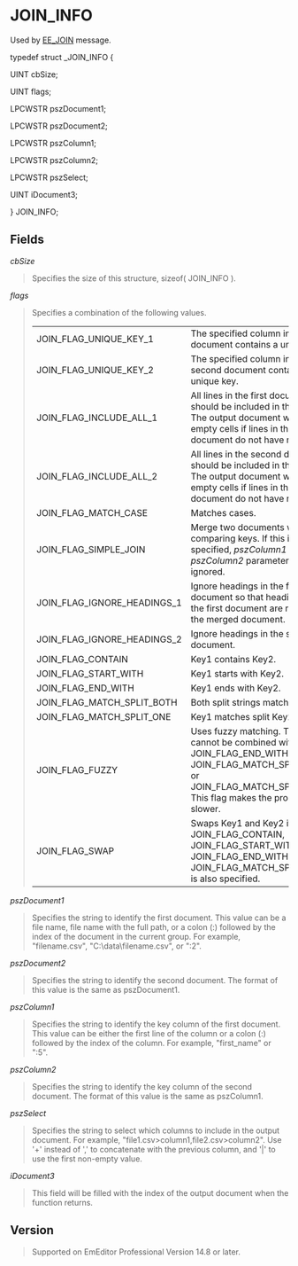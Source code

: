 # JOIN\_INFO

Used by [EE\_JOIN](../message/ee_join) message.

typedef struct \_JOIN\_INFO {

UINT cbSize;

UINT flags;

LPCWSTR pszDocument1;

LPCWSTR
pszDocument2;

LPCWSTR pszColumn1;

LPCWSTR pszColumn2;

LPCWSTR pszSelect;

UINT iDocument3;

} JOIN\_INFO;

## Fields

_cbSize_

> Specifies the size of this structure, sizeof( JOIN\_INFO ).

_flags_

> Specifies a combination of the following values.
>
> |     |     |
> | --- | --- |
> | JOIN\_FLAG\_UNIQUE\_KEY\_1 | The specified column in the first document contains a unique key. |
> | JOIN\_FLAG\_UNIQUE\_KEY\_2 | The specified column in the second document contains a unique key. |
> | JOIN\_FLAG\_INCLUDE\_ALL\_1 | All lines in the first document should be included in the output. The output document will contain empty cells if lines in the first document do not have matches. |
> | JOIN\_FLAG\_INCLUDE\_ALL\_2 | All lines in the second document should be included in the output. The output document will contain empty cells if lines in the second document do not have matches. |
> | JOIN\_FLAG\_MATCH\_CASE | Matches cases. |
> | JOIN\_FLAG\_SIMPLE\_JOIN | Merge two documents without comparing keys. If this is specified, _pszColumn1_ and _pszColumn2_ parameters are ignored. |
> | JOIN\_FLAG\_IGNORE\_HEADINGS\_1 | Ignore headings in the first document so that headings from the first document are retained in the merged document. |
> | JOIN\_FLAG\_IGNORE\_HEADINGS\_2 | Ignore headings in the second document. |
> | JOIN\_FLAG\_CONTAIN | Key1 contains Key2. |
> | JOIN\_FLAG\_START\_WITH | Key1 starts with Key2. |
> | JOIN\_FLAG\_END\_WITH | Key1 ends with Key2. |
> | JOIN\_FLAG\_MATCH\_SPLIT\_BOTH | Both split strings match. |
> | JOIN\_FLAG\_MATCH\_SPLIT\_ONE | Key1 matches split Key2. |
> | JOIN\_FLAG\_FUZZY | Uses fuzzy matching. This flag cannot be combined with JOIN\_FLAG\_END\_WITH, JOIN\_FLAG\_MATCH\_SPLIT\_BOTH, or JOIN\_FLAG\_MATCH\_SPLIT\_ONE. This flag makes the process slower. |
> | JOIN\_FLAG\_SWAP | Swaps Key1 and Key2 if JOIN\_FLAG\_CONTAIN, JOIN\_FLAG\_START\_WITH, JOIN\_FLAG\_END\_WITH, or JOIN\_FLAG\_MATCH\_SPLIT\_ONE is also specified. |

_pszDocument1_

> Specifies the string to identify the first document. This value can be a file name, file name with the full path, or a colon (:) followed by the index of the document in the current group. For
> example, "filename.csv", "C:\\data\\filename.csv", or ":2".

_pszDocument2_

> Specifies the string to identify the second document. The format of this value is the same as pszDocument1.

_pszColumn1_

> Specifies the string to identify the key column of the first document. This value can be either the first line of the column or a colon (:) followed by the index of the
> column. For
> example, "first\_name" or ":5".

_pszColumn2_

> Specifies the string to identify the key column of the second document. The format of this value is the same as pszColumn1.

_pszSelect_

> Specifies the string to select which columns to include in the output document. For example, "file1.csv>column1,file2.csv>column2". Use '+' instead of ',' to concatenate with the previous column, and '\|' to use the first non-empty value.

_iDocument3_

> This field will be filled with the index of the output document when the function returns.

## Version

> Supported on EmEditor Professional Version 14.8 or later.
